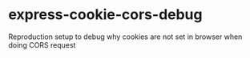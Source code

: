# express-cookie-cors-debug
Reproduction setup to debug why cookies are not set in browser when doing CORS request
